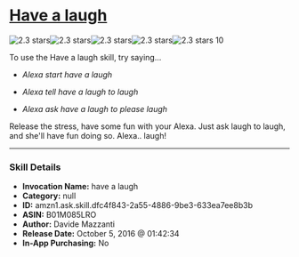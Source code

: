 # [Have a laugh](http://alexa.amazon.com/#skills/amzn1.ask.skill.dfc4f843-2a55-4886-9be3-633ea7ee8b3b)
![2.3 stars](../../images/ic_star_black_18dp_1x.png)![2.3 stars](../../images/ic_star_black_18dp_1x.png)![2.3 stars](../../images/ic_star_half_black_18dp_1x.png)![2.3 stars](../../images/ic_star_border_black_18dp_1x.png)![2.3 stars](../../images/ic_star_border_black_18dp_1x.png) 10

To use the Have a laugh skill, try saying...

* *Alexa start have a laugh*

* *Alexa tell have a laugh to laugh*

* *Alexa ask have a laugh to please laugh*

Release the stress, have some fun with your Alexa. Just ask laugh to laugh, and she'll have fun doing so.
Alexa.. laugh!

***

### Skill Details

* **Invocation Name:** have a laugh
* **Category:** null
* **ID:** amzn1.ask.skill.dfc4f843-2a55-4886-9be3-633ea7ee8b3b
* **ASIN:** B01M085LRO
* **Author:** Davide Mazzanti
* **Release Date:** October 5, 2016 @ 01:42:34
* **In-App Purchasing:** No
